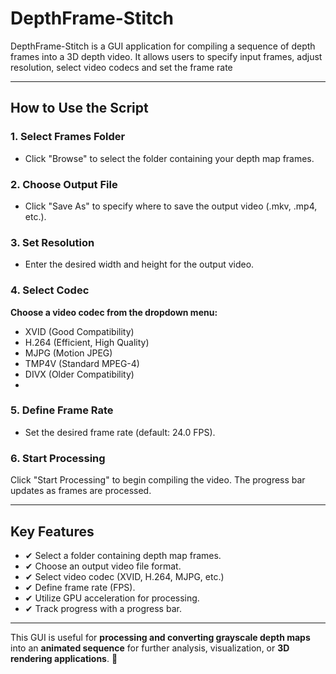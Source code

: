 # **DepthFrame-Stitch**

DepthFrame-Stitch is a GUI application for compiling a sequence of depth frames into a 3D depth video. It allows users to specify input frames, adjust resolution, select video codecs and set the frame rate 

---

## **How to Use the Script**

### **1. Select Frames Folder**
- Click "Browse" to select the folder containing your depth map frames.

### **2. Choose Output File**
- Click "Save As" to specify where to save the output video (.mkv, .mp4, etc.).

### **3. Set Resolution**
- Enter the desired width and height for the output video.

### **4. Select Codec**
**Choose a video codec from the dropdown menu:**
- XVID (Good Compatibility)
- H.264 (Efficient, High Quality)
- MJPG (Motion JPEG)
- TMP4V (Standard MPEG-4)
- DIVX (Older Compatibility)
- 
### **5. Define Frame Rate**
- Set the desired frame rate (default: 24.0 FPS).

### **6. Start Processing**
Click "Start Processing" to begin compiling the video. The progress bar updates as frames are processed.

---

## **Key Features**
- ✔ Select a folder containing depth map frames.  
- ✔ Choose an output video file format.  
- ✔ Select video codec (XVID, H.264, MJPG, etc.)
- ✔ Define frame rate (FPS). 
- ✔ Utilize GPU acceleration for processing.
- ✔ Track progress with a progress bar.
---

This GUI is useful for **processing and converting grayscale depth maps** into an **animated sequence** for further analysis, visualization, or **3D rendering applications**. 🚀
